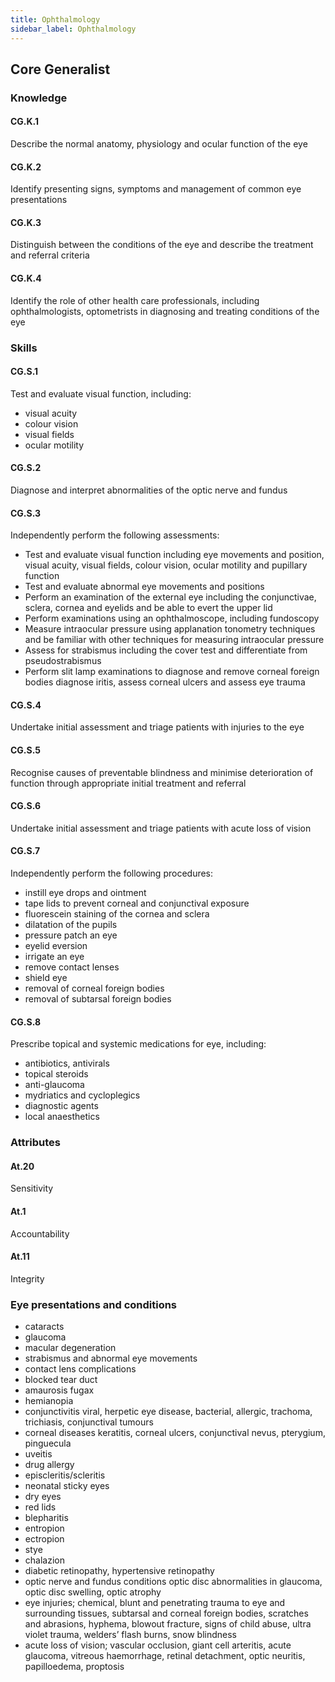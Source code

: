 ```yaml
---
title: Ophthalmology
sidebar_label: Ophthalmology
---
```

## Core Generalist

### Knowledge

#### CG.K.1

Describe the normal anatomy, physiology and ocular function of the eye

#### CG.K.2

Identify presenting signs, symptoms and management of common eye presentations 

#### CG.K.3

Distinguish between the conditions of the eye and describe the treatment and referral criteria 

#### CG.K.4

Identify the role of other health care professionals, including ophthalmologists, optometrists in diagnosing and treating conditions of the eye

### Skills 

#### CG.S.1

Test and evaluate visual function, including: 

* visual acuity 
* colour vision 
* visual fields 
* ocular motility

#### CG.S.2

Diagnose and interpret abnormalities of the optic nerve and fundus 

#### CG.S.3

Independently perform the following assessments:

* Test and evaluate visual function including eye movements and position, visual acuity, visual fields, colour vision, ocular motility and pupillary function
* Test and evaluate abnormal eye movements and positions 
* Perform an examination of the external eye including the conjunctivae, sclera, cornea and eyelids and be able to evert the upper lid 
* Perform examinations using an ophthalmoscope, including fundoscopy 
* Measure intraocular pressure using applanation tonometry techniques and be familiar with other techniques for measuring intraocular pressure
* Assess for strabismus including the cover test and differentiate from pseudostrabismus
* Perform slit lamp examinations to diagnose and remove corneal foreign bodies diagnose iritis, assess corneal ulcers and assess eye trauma 

#### CG.S.4

Undertake initial assessment and triage patients with injuries to the eye

#### CG.S.5

Recognise causes of preventable blindness and minimise deterioration of function through appropriate initial treatment and referral

#### CG.S.6

Undertake initial assessment and triage patients with acute loss of vision

#### CG.S.7

Independently perform the following procedures:

* instill eye drops and ointment 
* tape lids to prevent corneal and conjunctival exposure
* fluorescein staining of the cornea and sclera 
* dilatation of the pupils
* pressure patch an eye
* eyelid eversion 
* irrigate an eye 
* remove contact lenses 
* shield eye 
* removal of corneal foreign bodies 
* removal of subtarsal foreign bodies

#### CG.S.8

Prescribe topical and systemic medications for eye, including:

* antibiotics, antivirals 
* topical steroids 
* anti-glaucoma 
* mydriatics and cycloplegics 
* diagnostic agents 
* local anaesthetics

### Attributes

#### At.20

Sensitivity

#### At.1

Accountability

#### At.11

Integrity

### Eye presentations and conditions

* cataracts
* glaucoma
* macular degeneration 
* strabismus and abnormal eye movements
* contact lens complications 
* blocked tear duct
* amaurosis fugax 
* hemianopia
* conjunctivitis viral, herpetic eye disease, bacterial, allergic, trachoma, trichiasis, conjunctival tumours 
* corneal diseases keratitis, corneal ulcers, conjunctival nevus, pterygium, pinguecula 
* uveitis 
* drug allergy 
* episcleritis/scleritis 
* neonatal sticky eyes 
* dry eyes 
* red lids 
* blepharitis 
* entropion 
* ectropion 
* stye 
* chalazion
* diabetic retinopathy, hypertensive retinopathy 
* optic nerve and fundus conditions optic disc abnormalities in glaucoma, optic disc swelling, optic atrophy 
* eye injuries; chemical, blunt and penetrating trauma to eye and surrounding tissues, subtarsal and corneal foreign bodies, scratches and abrasions, hyphema, blowout fracture, signs of child abuse, ultra violet trauma, welders’ flash burns, snow blindness
* acute loss of vision; vascular occlusion, giant cell arteritis, acute glaucoma, vitreous haemorrhage, retinal detachment, optic neuritis, papilloedema, proptosis